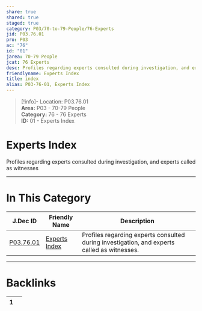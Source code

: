 ```yaml
---  
share: true  
shared: true  
staged: true  
category: P03/70-to-79-People/76-Experts  
jid: P03.76.01  
pro: P03  
ac: "76"  
id: "01"  
jarea: 70-79 People  
jcat: 76 Experts  
desc: Profiles regarding experts consulted during investigation, and experts called as witnesses.  
friendlyname: Experts Index  
title: index  
alias: P03-76-01, Experts Index  
---  
```

  
>[!info]- Location: P03.76.01  
>**Area:** P03 - 70-79 People  
>**Category:** 76 - 76 Experts  
>**ID:** 01 - Experts Index  
  
# Experts Index  
  
Profiles regarding experts consulted during investigation, and experts called as witnesses  
   
  
  
---  
# In This Category  
  
| J.Dec ID                                                                     | Friendly Name                                                                    | Description                                                                                 |  
| ---------------------------------------------------------------------------- | -------------------------------------------------------------------------------- | ------------------------------------------------------------------------------------------- |  
| [P03.76.01](index.md) | [Experts Index](index.md) | Profiles regarding experts consulted during investigation, and experts called as witnesses. |  
  
  
---  
# Backlinks  
<div><table class="dataview table-view-table"><thead class="table-view-thead"><tr class="table-view-tr-header"><th class="table-view-th"><span></span><span class="dataview small-text">1</span></th><th class="table-view-th"><span></span></th></tr></thead><tbody class="table-view-tbody"></tbody></table></div>